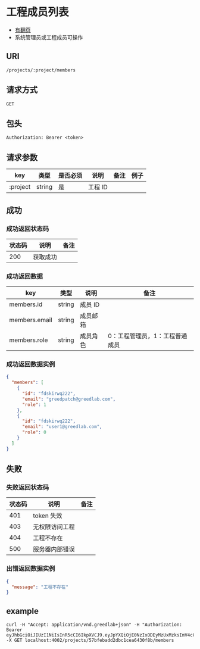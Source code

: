 # 工程成员列表

* [有翻页](../README.md#翻页)
* 系统管理员或工程成员可操作

## URI

```
/projects/:project/members
```

## 请求方式

```
GET
```

## 包头

```
Authorization: Bearer <token>
```

## 请求参数

| key | 类型 | 是否必须 | 说明 | 备注 | 例子 |
| --- | --- | --- | --- | --- | --- |
| :project | string | 是 | 工程 ID |  |  |

## 成功

### 成功返回状态码

| 状态码 | 说明 | 备注 |
| --- | --- | --- |
| 200 | 获取成功 |  |

### 成功返回数据

| key | 类型 | 说明 | 备注 |
| --- | --- | --- | --- |
| members.id | string | 成员 ID |  |
| members.email | string | 成员邮箱 |  |
| members.role | string | 成员角色 | 0：工程管理员，1：工程普通成员 |

### 成功返回数据实例

```json
{
  "members": [
    {
      "id": "fdskirwq222",
      "email": "greedpatch@greedlab.com",
      "role": 1
    },
    {
      "id": "fdskirwq222",
      "email": "user1@greedlab.com",
      "role": 0
    }
  ]
}
```

## 失败

### 失败返回状态码

| 状态码 | 说明 | 备注 |
| --- | --- | --- |
| 401 | token 失效 |  |
| 403 | 无权限访问工程 |  |
| 404 | 工程不存在 |  |
| 500 | 服务器内部错误 |  |

### 出错返回数据实例

```json
{
  "message": "工程不存在"
}
```

## example

```
curl -H "Accept: application/vnd.greedlab+json" -H "Authorization: Bearer eyJhbGciOiJIUzI1NiIsInR5cCI6IkpXVCJ9.eyJpYXQiOjE0NzIxODEyMzUxMzksImV4cCI6MTQ3NDc3MzIzNTEzOSwiaWQiOiI1N2JmOWJhMWNlODRjOTk5YTBlZmQ1YjciLCJzY29wZSI6ImRlZmF1bHQifQ.ESm0koiqDc8nfRTiHp4Uwo7PKNCtPRU5dfVfLT6MUSk" -X GET localhost:4002/projects/57bfebadd2dbc1cea6430f8b/members
```
